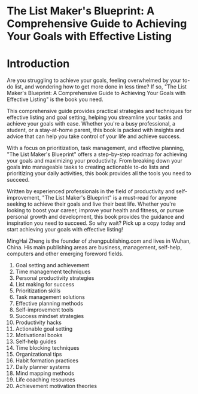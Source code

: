 # The List Maker's Blueprint: A Comprehensive Guide to Achieving Your Goals with Effective Listing

# Introduction

Are you struggling to achieve your goals, feeling overwhelmed by your to-do list, and wondering how to get more done in less time? If so, "The List Maker's Blueprint: A Comprehensive Guide to Achieving Your Goals with Effective Listing" is the book you need.

This comprehensive guide provides practical strategies and techniques for effective listing and goal setting, helping you streamline your tasks and achieve your goals with ease. Whether you're a busy professional, a student, or a stay-at-home parent, this book is packed with insights and advice that can help you take control of your life and achieve success.

With a focus on prioritization, task management, and effective planning, "The List Maker's Blueprint" offers a step-by-step roadmap for achieving your goals and maximizing your productivity. From breaking down your goals into manageable tasks to creating actionable to-do lists and prioritizing your daily activities, this book provides all the tools you need to succeed.

Written by experienced professionals in the field of productivity and self-improvement, "The List Maker's Blueprint" is a must-read for anyone seeking to achieve their goals and live their best life. Whether you're looking to boost your career, improve your health and fitness, or pursue personal growth and development, this book provides the guidance and inspiration you need to succeed. So why wait? Pick up a copy today and start achieving your goals with effective listing!


MingHai Zheng is the founder of zhengpublishing.com and lives in Wuhan, China. His main publishing areas are business, management, self-help, computers and other emerging foreword fields.



1. Goal setting and achievement
2. Time management techniques
3. Personal productivity strategies
4. List making for success
5. Prioritization skills
6. Task management solutions
7. Effective planning methods
8. Self-improvement tools
9. Success mindset strategies
10. Productivity hacks
11. Actionable goal setting
12. Motivational books
13. Self-help guides
14. Time blocking techniques
15. Organizational tips
16. Habit formation practices
17. Daily planner systems
18. Mind mapping methods
19. Life coaching resources
20. Achievement motivation theories

